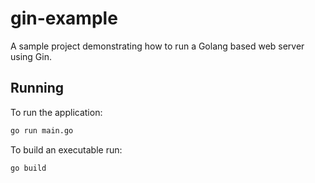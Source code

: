 # gin-example

A sample project demonstrating how to run a Golang based web server using Gin.

## Running
To run the application:
```bash
go run main.go
```

To build an executable run:

```bash
go build
```
